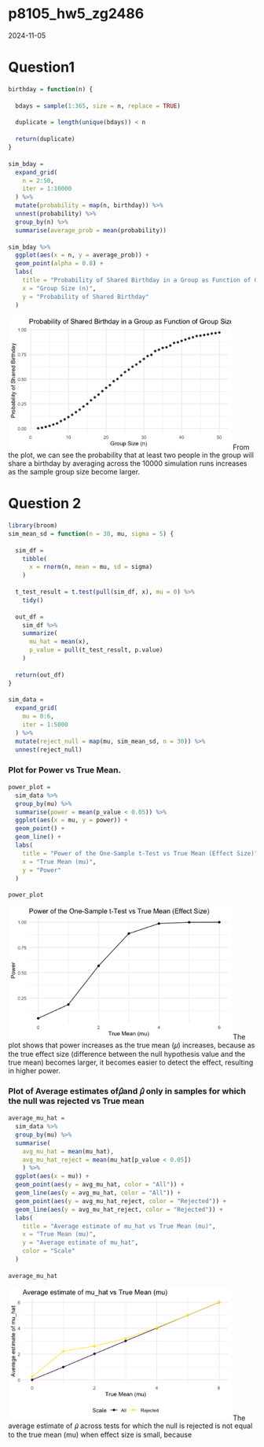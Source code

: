 p8105_hw5_zg2486
================
2024-11-05

# Question1

``` r
birthday = function(n) {

  bdays = sample(1:365, size = n, replace = TRUE)
  
  duplicate = length(unique(bdays)) < n

  return(duplicate)
}

sim_bday = 
  expand_grid(
    n = 2:50,
    iter = 1:10000
  ) %>% 
  mutate(probability = map(n, birthday)) %>% 
  unnest(probability) %>% 
  group_by(n) %>% 
  summarise(average_prob = mean(probability))

sim_bday %>% 
  ggplot(aes(x = n, y = average_prob)) +
  geom_point(alpha = 0.8) +
  labs(
    title = "Probability of Shared Birthday in a Group as Function of Group Size",
    x = "Group Size (n)",
    y = "Probability of Shared Birthday"
  ) 
```

<img src="p8105_hw5_zg2486_files/figure-gfm/unnamed-chunk-2-1.png" width="90%" />
From the plot, we can see the probability that at least two people in
the group will share a birthday by averaging across the 10000 simulation
runs increases as the sample group size become larger.

# Question 2

``` r
library(broom)
sim_mean_sd = function(n = 30, mu, sigma = 5) {
  
  sim_df = 
    tibble(
      x = rnorm(n, mean = mu, sd = sigma)
    )

  t_test_result = t.test(pull(sim_df, x), mu = 0) %>% 
    tidy()

  out_df = 
    sim_df %>%  
    summarize(
      mu_hat = mean(x),
      p_value = pull(t_test_result, p.value)
    )
  
  return(out_df)
}

sim_data = 
  expand_grid(
    mu = 0:6,
    iter = 1:5000
  ) %>% 
  mutate(reject_null = map(mu, sim_mean_sd, n = 30)) %>% 
  unnest(reject_null)
```

### Plot for Power vs True Mean.

``` r
power_plot = 
  sim_data %>% 
  group_by(mu) %>% 
  summarise(power = mean(p_value < 0.05)) %>% 
  ggplot(aes(x = mu, y = power)) + 
  geom_point() +
  geom_line() +
  labs(
    title = "Power of the One-Sample t-Test vs True Mean (Effect Size)",
    x = "True Mean (mu)",
    y = "Power"
  )

power_plot
```

<img src="p8105_hw5_zg2486_files/figure-gfm/unnamed-chunk-4-1.png" width="90%" />
The plot shows that power increases as the true mean (𝜇) increases,
because as the true effect size (difference between the null hypothesis
value and the true mean) becomes larger, it becomes easier to detect the
effect, resulting in higher power.

### Plot of Average estimates of𝜇̂and 𝜇̂ only in samples for which the null was rejected vs True mean

``` r
average_mu_hat = 
  sim_data %>% 
  group_by(mu) %>% 
  summarise(
    avg_mu_hat = mean(mu_hat),
    avg_mu_hat_reject = mean(mu_hat[p_value < 0.05])
    ) %>% 
  ggplot(aes(x = mu)) + 
  geom_point(aes(y = avg_mu_hat, color = "All")) +
  geom_line(aes(y = avg_mu_hat, color = "All")) +
  geom_point(aes(y = avg_mu_hat_reject, color = "Rejected")) +
  geom_line(aes(y = avg_mu_hat_reject, color = "Rejected")) +
  labs(
    title = "Average estimate of mu_hat vs True Mean (mu)",
    x = "True Mean (mu)",
    y = "Average estimate of mu_hat",
    color = "Scale"
  )

average_mu_hat
```

<img src="p8105_hw5_zg2486_files/figure-gfm/unnamed-chunk-5-1.png" width="90%" />
The average estimate of 𝜇̂ across tests for which the null is rejected is
not equal to the true mean (mu) when effect size is small, because
